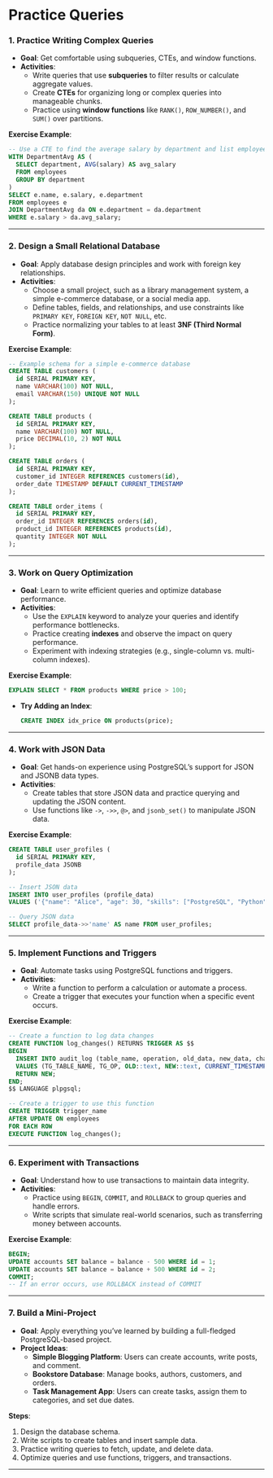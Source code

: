 # Practice Queries

### 1. **Practice Writing Complex Queries**

- **Goal**: Get comfortable using subqueries, CTEs, and window functions.
- **Activities**:
  - Write queries that use **subqueries** to filter results or calculate aggregate values.
  - Create **CTEs** for organizing long or complex queries into manageable chunks.
  - Practice using **window functions** like `RANK()`, `ROW_NUMBER()`, and `SUM()` over partitions.

**Exercise Example**:

```sql
-- Use a CTE to find the average salary by department and list employees earning above this average.
WITH DepartmentAvg AS (
  SELECT department, AVG(salary) AS avg_salary
  FROM employees
  GROUP BY department
)
SELECT e.name, e.salary, e.department
FROM employees e
JOIN DepartmentAvg da ON e.department = da.department
WHERE e.salary > da.avg_salary;
```

---

### 2. **Design a Small Relational Database**

- **Goal**: Apply database design principles and work with foreign key relationships.
- **Activities**:
  - Choose a small project, such as a library management system, a simple e-commerce database, or a social media app.
  - Define tables, fields, and relationships, and use constraints like `PRIMARY KEY`, `FOREIGN KEY`, `NOT NULL`, etc.
  - Practice normalizing your tables to at least **3NF (Third Normal Form)**.

**Exercise Example**:

```sql
-- Example schema for a simple e-commerce database
CREATE TABLE customers (
  id SERIAL PRIMARY KEY,
  name VARCHAR(100) NOT NULL,
  email VARCHAR(150) UNIQUE NOT NULL
);

CREATE TABLE products (
  id SERIAL PRIMARY KEY,
  name VARCHAR(100) NOT NULL,
  price DECIMAL(10, 2) NOT NULL
);

CREATE TABLE orders (
  id SERIAL PRIMARY KEY,
  customer_id INTEGER REFERENCES customers(id),
  order_date TIMESTAMP DEFAULT CURRENT_TIMESTAMP
);

CREATE TABLE order_items (
  id SERIAL PRIMARY KEY,
  order_id INTEGER REFERENCES orders(id),
  product_id INTEGER REFERENCES products(id),
  quantity INTEGER NOT NULL
);
```

---

### 3. **Work on Query Optimization**

- **Goal**: Learn to write efficient queries and optimize database performance.
- **Activities**:
  - Use the `EXPLAIN` keyword to analyze your queries and identify performance bottlenecks.
  - Practice creating **indexes** and observe the impact on query performance.
  - Experiment with indexing strategies (e.g., single-column vs. multi-column indexes).

**Exercise Example**:

```sql
EXPLAIN SELECT * FROM products WHERE price > 100;
```

- **Try Adding an Index**:
  ```sql
  CREATE INDEX idx_price ON products(price);
  ```

---

### 4. **Work with JSON Data**

- **Goal**: Get hands-on experience using PostgreSQL’s support for JSON and JSONB data types.
- **Activities**:
  - Create tables that store JSON data and practice querying and updating the JSON content.
  - Use functions like `->`, `->>`, `@>`, and `jsonb_set()` to manipulate JSON data.

**Exercise Example**:

```sql
CREATE TABLE user_profiles (
  id SERIAL PRIMARY KEY,
  profile_data JSONB
);

-- Insert JSON data
INSERT INTO user_profiles (profile_data)
VALUES ('{"name": "Alice", "age": 30, "skills": ["PostgreSQL", "Python"]}');

-- Query JSON data
SELECT profile_data->>'name' AS name FROM user_profiles;
```

---

### 5. **Implement Functions and Triggers**

- **Goal**: Automate tasks using PostgreSQL functions and triggers.
- **Activities**:
  - Write a function to perform a calculation or automate a process.
  - Create a trigger that executes your function when a specific event occurs.

**Exercise Example**:

```sql
-- Create a function to log data changes
CREATE FUNCTION log_changes() RETURNS TRIGGER AS $$
BEGIN
  INSERT INTO audit_log (table_name, operation, old_data, new_data, change_time)
  VALUES (TG_TABLE_NAME, TG_OP, OLD::text, NEW::text, CURRENT_TIMESTAMP);
  RETURN NEW;
END;
$$ LANGUAGE plpgsql;

-- Create a trigger to use this function
CREATE TRIGGER trigger_name
AFTER UPDATE ON employees
FOR EACH ROW
EXECUTE FUNCTION log_changes();
```

---

### 6. **Experiment with Transactions**

- **Goal**: Understand how to use transactions to maintain data integrity.
- **Activities**:
  - Practice using `BEGIN`, `COMMIT`, and `ROLLBACK` to group queries and handle errors.
  - Write scripts that simulate real-world scenarios, such as transferring money between accounts.

**Exercise Example**:

```sql
BEGIN;
UPDATE accounts SET balance = balance - 500 WHERE id = 1;
UPDATE accounts SET balance = balance + 500 WHERE id = 2;
COMMIT;
-- If an error occurs, use ROLLBACK instead of COMMIT
```

---

### 7. **Build a Mini-Project**

- **Goal**: Apply everything you’ve learned by building a full-fledged PostgreSQL-based project.
- **Project Ideas**:
  - **Simple Blogging Platform**: Users can create accounts, write posts, and comment.
  - **Bookstore Database**: Manage books, authors, customers, and orders.
  - **Task Management App**: Users can create tasks, assign them to categories, and set due dates.

**Steps**:

1. Design the database schema.
2. Write scripts to create tables and insert sample data.
3. Practice writing queries to fetch, update, and delete data.
4. Optimize queries and use functions, triggers, and transactions.

---
